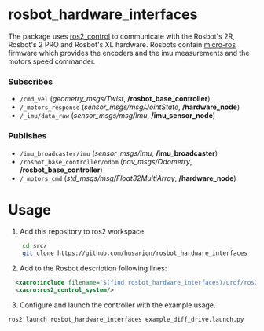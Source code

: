 # rosbot_hardware_interfaces

The package uses [ros2_control](https://github.com/ros-controls/ros2_control) to communicate with the Rosbot's 2R, Rosbot's 2 PRO and Rosbot's XL hardware.
Rosbots contain [micro-ros](https://micro.ros.org/) firmware which provides the encoders and the imu measurements and the motors speed commander.

### Subscribes

- `/cmd_vel` (*geometry_msgs/Twist*, **/rosbot_base_controller**)
- `/_motors_response` (*sensor_msgs/msg/JointState*, **/hardware_node**)
- `/_imu/data_raw` (*sensor_msgs/msg/Imu*, **/imu_sensor_node**)

### Publishes
- `/imu_broadcaster/imu` (*sensor_msgs/Imu*, **/imu_broadcaster**)
- `/rosbot_base_controller/odom` (*nav_msgs/Odometry*, **/rosbot_base_controller**)
- `/_motors_cmd` (*std_msgs/msg/Float32MultiArray*, **/hardware_node**)

# Usage
1. Add this repository to ros2 workspace
```bash
    cd src/
    git clone https://github.com/husarion/rosbot_hardware_interfaces
```

2. Add to the Rosbot description following lines:
```xml
  <xacro:include filename="$(find rosbot_hardware_interfaces)/urdf/ros2_control.urdf.xacro" />
  <xacro:ros2_control_system/>
```

3. Configure and launch the controller with the example usage.
```bash
ros2 launch rosbot_hardware_interfaces example_diff_drive.launch.py
```